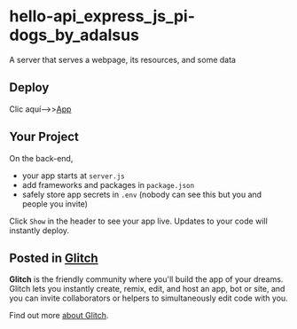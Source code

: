 # hello-api_express_js_pi-dogs_by_adalsus

A server that serves a webpage, its resources, and some data

## Deploy

Clic aquí-->>[App](https://api-express-js-pi-dogs-by-adalsus.glitch.me/)

## Your Project

On the back-end,

- your app starts at `server.js`
- add frameworks and packages in `package.json`
- safely store app secrets in `.env` (nobody can see this but you and people you invite)

Click `Show` in the header to see your app live. Updates to your code will instantly deploy.

## Posted in [Glitch](https://glitch.com/)

**Glitch** is the friendly community where you'll build the app of your dreams. Glitch lets you instantly create, remix, edit, and host an app, bot or site, and you can invite collaborators or helpers to simultaneously edit code with you.

Find out more [about Glitch](https://glitch.com/about).
